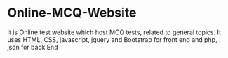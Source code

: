 # Online-MCQ-Website
It is Online test website which host MCQ tests, related to general topics.  It uses HTML, CSS, javascript, jquery and Bootstrap for front end and php, json for back End
